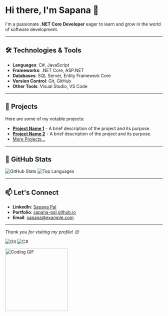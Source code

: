 # Hi there, I'm Sapana 👋

I'm a passionate **.NET Core Developer** eager to learn and grow in the world of software development. 

---

## 🛠 **Technologies & Tools**
- **Languages**: C#, JavaScript
- **Frameworks**: .NET Core, ASP.NET
- **Databases**: SQL Server, Entity Framework Core
- **Version Control**: Git, GitHub
- **Other Tools**: Visual Studio, VS Code

---

## 🚀 **Projects**
Here are some of my notable projects:
- [**Project Name 1**](#) - A brief description of the project and its purpose.
- [**Project Name 2**](#) - A brief description of the project and its purpose.
- [More Projects...](https://github.com/sapana-pal?tab=repositories)

---

## 🌟 **GitHub Stats**
![GitHub Stats](https://github-readme-stats.vercel.app/api?username=sapana-pal&show_icons=true&theme=radical)
![Top Languages](https://github-readme-stats.vercel.app/api/top-langs/?username=sapana-pal&layout=compact&theme=radical)

---

## 📫 **Let's Connect**
- **LinkedIn**: [Sapana Pal](#)
- **Portfolio**: [sapana-pal.github.io](#)
- **Email**: sapana@example.com

---

_Thank you for visiting my profile! 😊_


![Git](https://img.shields.io/badge/-Git-F05032?logo=git&logoColor=white)
![C#](https://img.shields.io/badge/-C%23-239120?logo=c-sharp&logoColor=white)


<img src="https://media.giphy.com/media/26tn33aiTi1jkl6H6/giphy.gif" width="200" alt="Coding GIF">


